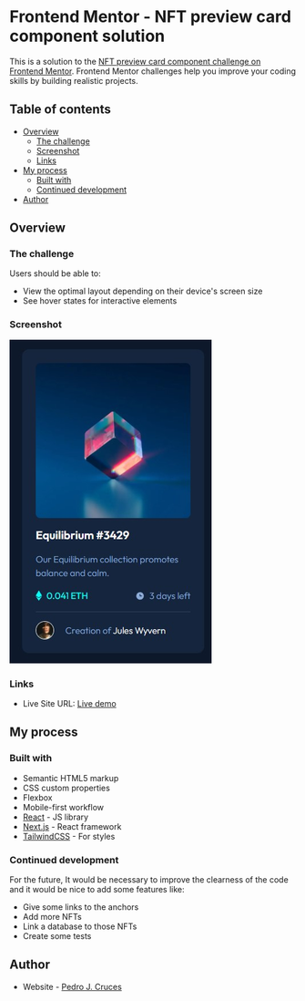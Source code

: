 # Frontend Mentor - NFT preview card component solution

This is a solution to the [NFT preview card component challenge on Frontend Mentor](https://www.frontendmentor.io/challenges/nft-preview-card-component-SbdUL_w0U). Frontend Mentor challenges help you improve your coding skills by building realistic projects. 

## Table of contents

- [Overview](#overview)
  - [The challenge](#the-challenge)
  - [Screenshot](#screenshot)
  - [Links](#links)
- [My process](#my-process)
  - [Built with](#built-with)
  - [Continued development](#continued-development)
- [Author](#author)

## Overview

### The challenge

Users should be able to:

- View the optimal layout depending on their device's screen size
- See hover states for interactive elements

### Screenshot

![](./images/screenshot.jpg)

### Links

- Live Site URL: [Live demo](https://nft-preview-card-component-frontend-mentor-theta.vercel.app/)

## My process
### Built with

- Semantic HTML5 markup
- CSS custom properties
- Flexbox
- Mobile-first workflow
- [React](https://reactjs.org/) - JS library
- [Next.js](https://nextjs.org/) - React framework
- [TailwindCSS](https://tailwindui.com/) - For styles


### Continued development

For the future, It would be necessary to improve the clearness of the code and it would be nice to add some features like:

- Give some links to the anchors
- Add more NFTs
- Link a database to those NFTs
- Create some tests

## Author

- Website - [Pedro J. Cruces](https://pedrojcruces.vercel.app)
